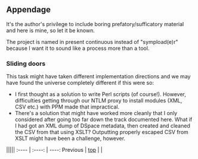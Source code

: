 ﻿## Appendage

It's the author's privilege to include boring prefatory/sufficatory material and here is mine, so let it be known.

The project is named in present continuous instead of "sympload(e)r" because I want it to sound like a process more than a tool.

### Sliding doors

This task might have taken different implementation directions and we may have found the universe completely different if this were so:

* I first thought as a solution to write Perl scripts (of course!). However, difficulties getting through our NTLM proxy to install modules (XML, CSV etc.) with PPM made that impractical.
* There's a solution that might have worked more cleanly that I only considered after going too far down the track documented here. What if I had got an XML dump of DSpace metadata, then created and cleaned the CSV from that using XSLT? Outputting properly escaped CSV from XSLT might have been a challenge, however.

|||||
:---- | :----: | ----:
Previous | [top](README.md) | |